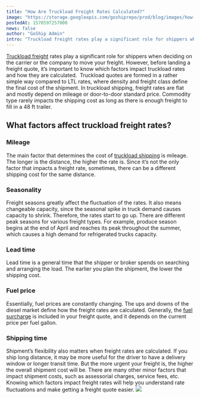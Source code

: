 ```yaml
---
title: "How Are Truckload Freight Rates Calculated?"
image: "https://storage.googleapis.com/goshiprepo/prod/blog/images/how-are-truckload-freight-rates-calculated.jpg"
postedAt: 1570597257000
news: false
author: "GoShip Admin"
intro: "Truckload freight rates play a significant role for shippers when deciding on the carrier or the company to move your freight. However, before landing a freight quote, it’s important to know which factors impact truckload rates and how they are calculated.  Truckload quotes are formed in a rather simple way compared to LTL rates, where density and freight class define the final cost of the shipment. In truckload shipping, freight rates are flat and mostly depend on mileage or door-to-door standard price. Co"
---
```

[Truckload freight](https://www.goship.com/blog/what-is-truckload-shipping-and-how-does-it-work/) rates play a significant role for shippers when deciding on the carrier or the company to move your freight. However, before landing a freight quote, it’s important to know which factors impact truckload rates and how they are calculated.  Truckload quotes are formed in a rather simple way compared to LTL rates, where density and freight class define the final cost of the shipment. In truckload shipping, freight rates are flat and mostly depend on mileage or door-to-door standard price. Commodity type rarely impacts the shipping cost as long as there is enough freight to fill in a 48 ft trailer.

What factors affect truckload freight rates?
--------------------------------------------

### Mileage

The main factor that determines the cost of [truckload shipping](https://www.goship.com/blog/3-benefits-truckload-freight-shipping/) is mileage. The longer is the distance, the higher the rate is. Since it’s not the only factor that impacts a freight rate, sometimes, there can be a different shipping cost for the same distance.

### Seasonality

Freight seasons greatly affect the fluctuation of the rates. It also means changeable capacity, since the seasonal spike in truck demand causes capacity to shrink. Therefore, the rates start to go up. There are different peak seasons for various freight types. For example, produce season begins at the end of April and reaches its peak throughout the summer, which causes a high demand for refrigerated trucks capacity.

### Lead time

Lead time is a general time that the shipper or broker spends on searching and arranging the load. The earlier you plan the shipment, the lower the shipping cost.

### Fuel price

Essentially, fuel prices are constantly changing. The ups and downs of the diesel market define how the freight rates are calculated. Generally, the [fuel surcharge](https://www.plslogistics.com/blog/what-are-fuel-surcharges-costing-you/) is included in your freight quote, and it depends on the current price per fuel gallon.

### Shipping time

Shipment’s flexibility also matters when freight rates are calculated. If you ship long distance, it may be more useful for the driver to have a delivery window or longer transit time. But the more urgent your freight is, the higher the overall shipment cost will be. There are many other minor factors that impact shipment costs, such as assessorial charges, service fees, etc. Knowing which factors impact freight rates will help you understand rate fluctuations and make getting a freight quote easier. [![](https://www.goship.com/wp-content/uploads/2021/02/1ace89b4-fe28-40ff-a2a7-4cddc60fc9ec.png)](https://www.goship.com/)
